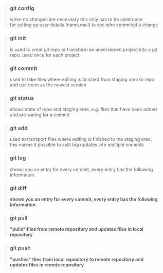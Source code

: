 
>### git config
>when no changes are necessary this only has to be used once <br/> for setting up user details (name,mail) to see who commited a change

>### git init
>is used to creat git repo or transform an unversioned project into a git repo. used once for each project    

>### git commit
>used to take files where editing is finished from staging area to repo and use them as the newest version

>### git status
>shows state of repo and staging area, e.g. files that have been added and are waitng for a commit

>### git add
>used to transport files where editing is finished to the staging area, this makes it possible to split big updates into multiple commits
    
>### git log
>shows you an entry for every commit, every entry has the following information <b>

>### git diff
>shows you an entry for every commit, every entry has the following information <b>

 
>### git pull
> "pulls" files from remote repository and updates files in local repository

>### git push
> "pushes" files from local repository to remote repository and updates files in remote repository